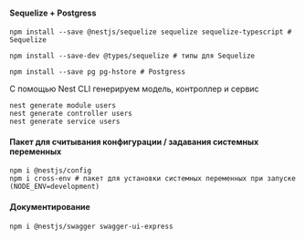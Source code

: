#### Sequelize + Postgress

```shell
npm install --save @nestjs/sequelize sequelize sequelize-typescript # Sequelize

npm install --save-dev @types/sequelize # типы для Sequelize

npm install --save pg pg-hstore # Postgress
```

C помощью Nest CLI генерируем модель, контроллер и  сервис

```shell
nest generate module users
nest generate controller users
nest generate service users
```

####  Пакет для считывания конфигурации / задавания системных переменных

```shell
npm i @nestjs/config
npm i cross-env # пакет для установки системных переменных при запуске (NODE_ENV=development)
```

#### Документирование

```shell
npm i @nestjs/swagger swagger-ui-express
```